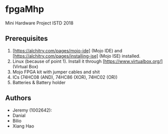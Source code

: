# fpgaMhp
Mini Hardware Project ISTD 2018

## Prerequisites
1. [https://alchitry.com/pages/mojo-ide] (Mojo IDE) and [https://alchitry.com/pages/installing-ise] (Mojo ISE) installed. 
2. Linux (because of point 1). Install it through [https://www.virtualbox.org/] (Virtual Box)
3. Mojo FPGA kit with jumper cables and shit
4. ICs (74HC08 (AND), 74HC86 (XOR), 74HC02 (OR))
5. Batteries & Battery holder

## Authors
- Jeremy (1002642): 
- Danial
- Bilio
- Xiang Hao
